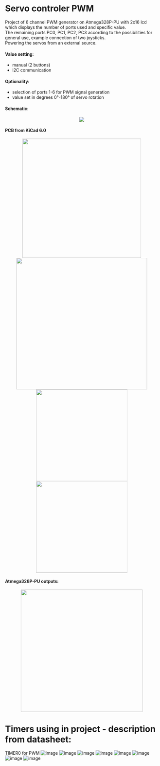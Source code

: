 # Servo controler PWM

Project of 6 channel PWM generator on Atmega328P-PU with 2x16 lcd which displays the number of ports used and specific value.<br />
The remaining ports PC0, PC1, PC2, PC3 according to the possibilities for general use, example connection of two joysticks.<br />
Powering the servos from an external source.

#### Value setting:
- manual (2 buttons) 
- I2C communication

#### Optionality:

- selection of ports 1-6 for PWM signal generation
- value set in degrees 0°-180° of servo rotation

#### Schematic:
<p align="center">
  <img src="https://user-images.githubusercontent.com/64035334/184445404-4d4c22af-b061-4279-89d7-b70cb9a22796.png" />
</p>

#### PCB from KiCad 6.0

<p align="center">
<img src="https://user-images.githubusercontent.com/64035334/184451933-815303fd-aade-4f40-a5f8-53c08756f38f.png" width="390" /> 
<img src="https://user-images.githubusercontent.com/64035334/184446645-12c16e73-7fcf-4c7b-87cc-a8c451541f7a.png" width="430" />
<img src="https://user-images.githubusercontent.com/64035334/184446754-b61995f1-f479-4f09-9cec-50737c38f749.png" height = "300" /> 
<img src="https://user-images.githubusercontent.com/64035334/184446885-974ce7b1-abd6-4d39-b52b-0d7b5ee99c7f.png" height = "300" />
</p>



#### Atmega328P-PU outputs:
<p align="center">
  <img src="https://user-images.githubusercontent.com/64035334/177892341-275cee10-aec5-4f1f-b29a-1f927f3bb094.png" height = "400" />
</p>


# Timers using in project - description from datasheet:

TIMER0 for PWM 
![image](https://user-images.githubusercontent.com/64035334/184011073-686e2480-1d23-48f0-9f22-e35dc4fab74c.png)
![image](https://user-images.githubusercontent.com/64035334/184011144-39d04c72-28b3-4e31-8d42-9c2e494c5824.png)
![image](https://user-images.githubusercontent.com/64035334/184011186-76fc60bd-8f44-46b1-ac80-24520565a301.png)
![image](https://user-images.githubusercontent.com/64035334/184011284-5fa0c075-d014-43e8-90b1-37f020e4ade8.png)
![image](https://user-images.githubusercontent.com/64035334/184011308-5664a95b-c749-45b1-bfe5-58f45bf51946.png)
![image](https://user-images.githubusercontent.com/64035334/184011377-b1f3e2c4-1ab7-4729-aa15-8548d417869a.png)
![image](https://user-images.githubusercontent.com/64035334/184011434-dd7b3d0e-a89a-4eb5-b463-d5079c856c26.png)
![image](https://user-images.githubusercontent.com/64035334/184011558-3afac3b0-57bf-44bf-8987-872f5c186e04.png)




 





















